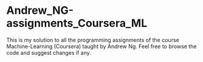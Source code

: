 # Andrew_NG-assignments_Coursera_ML

This is my solution to all the programming assignments of the course Machine-Learning (Coursera) taught by Andrew Ng.
Feel free to browse the code and suggest changes if any.

